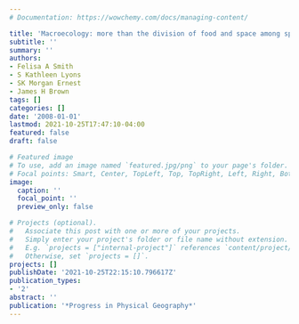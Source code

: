 ```yaml
---
# Documentation: https://wowchemy.com/docs/managing-content/

title: 'Macroecology: more than the division of food and space among species on continents'
subtitle: ''
summary: ''
authors:
- Felisa A Smith
- S Kathleen Lyons
- SK Morgan Ernest
- James H Brown
tags: []
categories: []
date: '2008-01-01'
lastmod: 2021-10-25T17:47:10-04:00
featured: false
draft: false

# Featured image
# To use, add an image named `featured.jpg/png` to your page's folder.
# Focal points: Smart, Center, TopLeft, Top, TopRight, Left, Right, BottomLeft, Bottom, BottomRight.
image:
  caption: ''
  focal_point: ''
  preview_only: false

# Projects (optional).
#   Associate this post with one or more of your projects.
#   Simply enter your project's folder or file name without extension.
#   E.g. `projects = ["internal-project"]` references `content/project/deep-learning/index.md`.
#   Otherwise, set `projects = []`.
projects: []
publishDate: '2021-10-25T22:15:10.796617Z'
publication_types:
- '2'
abstract: ''
publication: '*Progress in Physical Geography*'
---
```

